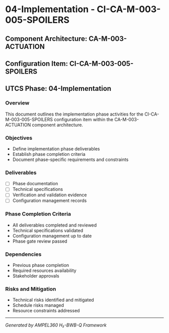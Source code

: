 # 04-Implementation - CI-CA-M-003-005-SPOILERS

## Component Architecture: CA-M-003-ACTUATION
## Configuration Item: CI-CA-M-003-005-SPOILERS
## UTCS Phase: 04-Implementation

### Overview
This document outlines the implementation phase activities for the CI-CA-M-003-005-SPOILERS configuration item within the CA-M-003-ACTUATION component architecture.

### Objectives
- Define implementation phase deliverables
- Establish phase completion criteria
- Document phase-specific requirements and constraints

### Deliverables
- [ ] Phase documentation
- [ ] Technical specifications
- [ ] Verification and validation evidence
- [ ] Configuration management records

### Phase Completion Criteria
- All deliverables completed and reviewed
- Technical specifications validated
- Configuration management up to date
- Phase gate review passed

### Dependencies
- Previous phase completion
- Required resources availability
- Stakeholder approvals

### Risks and Mitigation
- Technical risks identified and mitigated
- Schedule risks managed
- Resource constraints addressed

---
*Generated by AMPEL360 H₂-BWB-Q Framework*
